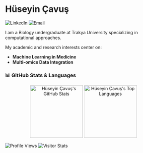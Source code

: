 # Hüseyin Çavuş

[![LinkedIn](https://img.shields.io/badge/LinkedIn-Huseyin_Cavus-0077B5?style=flat&logo=linkedin)](https://www.linkedin.com/in/huseyincavus)
[![Email](https://img.shields.io/badge/Email-huseyincavus@proton.me-888888?style=flat&logo=protonmail)](mailto:huseyincavus@proton.me)


I am a Biology undergraduate at Trakya University specializing in computational approaches.

My academic and research interests center on:
*   **Machine Learning in Medicine**
*   **Multi-omics Data Integration**


### 📊 GitHub Stats & Languages

<p align="center">
  <img src="https://github-readme-stats.vercel.app/api?username=huseyincavusbi&show_icons=true&theme=radical&count_private=true&include_all_commits=true&hide_border=true&layout=compact" alt="Hüseyin Çavuş's GitHub Stats" height="170px"/>
  <img src="https://github-readme-stats.vercel.app/api/top-langs/?username=huseyincavusbi&show_icons=true&theme=radical&layout=compact&hide_border=true&langs_count=8&count_private=true" alt="Hüseyin Çavuş's Top Languages" height="170px"/>
</p>


![Profile Views](https://komarev.com/ghpvc/?username=huseyincavusbi&color=blue)
<img alt="Visitor Stats" src="https://widgetbite.com/stats/huseyincavusbi"/>
